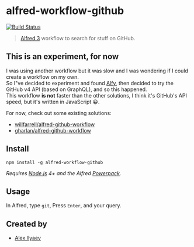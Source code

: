 # alfred-workflow-github

[![Build Status](https://travis-ci.org/alexilyaev/alfred-workflow-github.svg?branch=master)](https://travis-ci.org/alexilyaev/alfred-workflow-github)

> [Alfred 3](https://www.alfredapp.com/) workflow to search for stuff on GitHub.

## This is an experiment, for now

I was using another workflow but it was slow and I was wondering if I could create a workflow on my own.  
So I"ve decided to experiment and found [Alfy](https://github.com/sindresorhus/alfy), then decided
to try the GitHub v4 API (based on GraphQL), and so this happened.  
This workflow **is not** faster than the other solutions, I think it's GitHub's API speed, but it's
written in JavaScript 😀.

For now, check out some existing solutions:

- [willfarrell/alfred-github-workflow](https://github.com/willfarrell/alfred-github-workflow)
- [gharlan/alfred-github-workflow](https://github.com/gharlan/alfred-github-workflow)

## Install

```shell
npm install -g alfred-workflow-github
```

_Requires [Node.js](https://nodejs.org) 4+ and the Alfred [Powerpack](https://www.alfredapp.com/powerpack/)._

## Usage

In Alfred, type `git`, Press `Enter`, and your query.

## Created by

- [Alex Ilyaev](https://github.com/alexilyaev)
